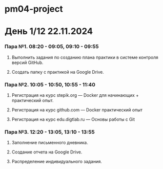 # pm04-project

# День 1/12 22.11.2024

### Пара №1. 08:20 - 09:05, 09:10 - 09:55

1. Выполнить задания по созданию плана практики в системе контроля версий GitHub.

2. Создать папку с практикой на Google Drive.  

### Пара №2. 10:05 - 10:50, 10:55 - 11:40

1. Регистрация на курс stepik.org — Docker для начинающих + практический опыт.

2. Регистрация на курс github.com — Docker практический опыт

3. Регистрация на курс edu.digtlab.ru — Основы работы с Git

### Пара №3. 12:20 - 13:05, 13:10 - 13:55

1. Заполнение письменного дневника.

2. Создание отчета на Google Drive.

3. Распределение индивидуального задания.

   
